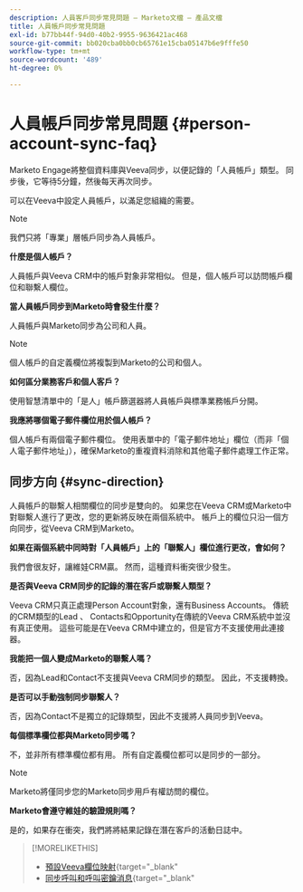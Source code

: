 ```yaml
---
description: 人員客戶同步常見問題 — Marketo文檔 — 產品文檔
title: 人員帳戶同步常見問題
exl-id: b77bb44f-94d0-40b2-9955-9636421ac468
source-git-commit: bb020cba0bb0cb65761e15cba05147b6e9fffe50
workflow-type: tm+mt
source-wordcount: '489'
ht-degree: 0%

---
```


# 人員帳戶同步常見問題 {#person-account-sync-faq}

Marketo Engage將整個資料庫與Veeva同步，以便記錄的「人員帳戶」類型。 同步後，它等待5分鐘，然後每天再次同步。

可以在Veeva中設定人員帳戶，以滿足您組織的需要。

>[!NOTE]
>
>我們只將「專業」層帳戶同步為人員帳戶。

**什麼是個人帳戶？**

人員帳戶與Veeva CRM中的帳戶對象非常相似。 但是，個人帳戶可以訪問帳戶欄位和聯繫人欄位。

**當人員帳戶同步到Marketo時會發生什麼？**

人員帳戶與Marketo同步為公司和人員。

>[!NOTE]
>
>個人帳戶的自定義欄位將複製到Marketo的公司和個人。

**如何區分業務客戶和個人客戶？**

使用智慧清單中的「是人」帳戶篩選器將人員帳戶與標準業務帳戶分開。

**我應將哪個電子郵件欄位用於個人帳戶？**

個人帳戶有兩個電子郵件欄位。 使用表單中的「電子郵件地址」欄位（而非「個人電子郵件地址」），確保Marketo的重複資料消除和其他電子郵件處理工作正常。

## 同步方向 {#sync-direction}

人員帳戶的聯繫人相關欄位的同步是雙向的。 如果您在Veeva CRM或Marketo中對聯繫人進行了更改，您的更新將反映在兩個系統中。 帳戶上的欄位只沿一個方向同步，從Veeva CRM到Marketo。

**如果在兩個系統中同時對「人員帳戶」上的「聯繫人」欄位進行更改，會如何？**

我們會很友好，讓維娃CRM贏。 然而，這種資料衝突很少發生。

**是否與Veeva CRM同步的記錄的潛在客戶或聯繫人類型？**

Veeva CRM只真正處理Person Account對象，還有Business Accounts。 傳統的CRM類型的Lead 、 Contacts和Opportunity在傳統的Veeva CRM系統中並沒有真正使用。 這些可能是在Veeva CRM中建立的，但是官方不支援使用此連接器。

**我能把一個人變成Marketo的聯繫人嗎？**

否，因為Lead和Contact不支援與Veeva CRM同步的類型。 因此，不支援轉換。

**是否可以手動強制同步聯繫人？**

否，因為Contact不是獨立的記錄類型，因此不支援將人員同步到Veeva。

**每個標準欄位都與Marketo同步嗎？**

不，並非所有標準欄位都有用。 所有自定義欄位都可以是同步的一部分。

>[!NOTE]
>
>Marketo將僅同步您的Marketo同步用戶有權訪問的欄位。

**Marketo會遵守維娃的驗證規則嗎？**

是的，如果存在衝突，我們將將結果記錄在潛在客戶的活動日誌中。

>[!MORELIKETHIS]
>
>* [預設Veeva欄位映射](/help/marketo/product-docs/crm-sync/veeva-crm-sync/sync-details/default-veeva-field-mapping.md){target=&quot;_blank&quot;
>* [同步呼叫和呼叫密鑰消息](/help/marketo/product-docs/crm-sync/veeva-crm-sync/sync-details/syncing-call-and-call-key-messages.md){target=&quot;_blank&quot;

